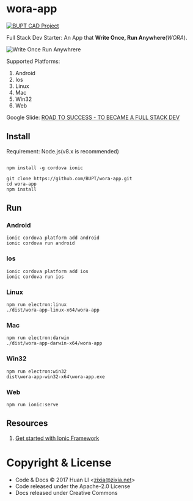 # wora-app

[![BUPT CAD Project](https://img.shields.io/badge/%20-BUPT_CAD_Project-blue.svg)](https://github.com/bupt/awesome-cad)

Full Stack Dev Starter: An App that **Write Once, Run Anywhere**(_WORA_).

![Write Once Run Anywhrere](https://bupt.github.io/wora-app/images/one-does-not-simply-write-once-run-anywhere.jpg "Write Once Run Anywhere")

Supported Platforms:
1. Android
1. Ios
1. Linux
1. Mac
1. Win32
1. Web

Google Slide: [ROAD TO SUCCESS - TO BECAME A FULL STACK DEV](https://docs.google.com/presentation/d/15ZrF5rrqN9ax4LOIEYLHQLitqDBpSIC52Sz5c195K9k/edit?usp=sharing)

## Install

Requirement: Node.js(v8.x is recommended)

```shell

npm install -g cordova ionic

git clone https://github.com/BUPT/wora-app.git
cd wora-app
npm install
```

## Run

### Android

```shell
ionic cordova platform add android
ionic cordova run android
```

### Ios

```shell
ionic cordova platform add ios
ionic cordova run ios
```

### Linux

```shell
npm run electron:linux
./dist/wora-app-linux-x64/wora-app
```

### Mac

```shell
npm run electron:darwin
./dist/wora-app-darwin-x64/wora-app
```

### Win32

```shell
npm run electron:win32
dist\wora-app-win32-x64\wora-app.exe
```

### Web

```shell
npm run ionic:serve
```

## Resources

1. [Get started with Ionic Framework](http://ionicframework.com/getting-started/)

# Copyright & License

* Code & Docs © 2017 Huan LI \<zixia@zixia.net\>
* Code released under the Apache-2.0 License
* Docs released under Creative Commons

